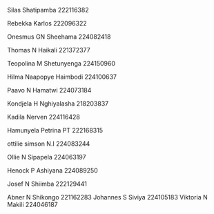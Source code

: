 Silas Shatipamba 222116382

Rebekka Karlos  222096322

Onesmus GN Sheehama 224082418

Thomas N Haikali 221372377

Teopolina M Shetunyenga 224150960

Hilma  Naapopye  Haimbodi 224100637

Paavo N Hamatwi   224073184

Kondjela H Nghiyalasha 218203837

Kadila Nerven 224116428

Hamunyela Petrina PT 222168315

ottilie simson N.I 224083244

Ollie N Sipapela 224063197

Henock P Ashiyana 224089250

Josef N Shiimba  222129441

Abner N Shikongo 221162283
Johannes S Siviya 224105183
Viktoria N Makili 224046187
